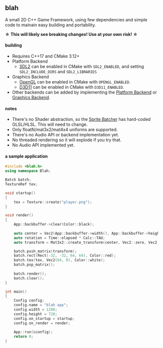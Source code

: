 ## blah
A small 2D C++ Game Framework, using few dependencies and simple code to mainain easy building and portability.

**☆ This will likely see breaking changes! Use at your own risk! ☆**

#### building
 - Requires C++17 and CMake 3.12+
 - Platform Backend
	- [SDL2](https://github.com/NoelFB/blah/blob/master/src/internal/platform_backend_sdl2.cpp) can be enabled in CMake with `SDL2_ENABLED`, and setting `SDL2_INCLUDE_DIRS` and `SDL2_LIBRARIES`
 - Graphics Backend
	- [OpenGL](https://github.com/NoelFB/blah/blob/master/src/internal/graphics_backend_gl.cpp) can be enabled in CMake with `OPENGL_ENABLED`.
	- [D3D11](https://github.com/NoelFB/blah/blob/master/src/internal/graphics_backend_d3d11.cpp) can be enabled in CMake with `D3D11_ENABLED`.
 - Other backends can be added by implementing the [Platform Backend](https://github.com/NoelFB/blah/blob/master/src/internal/platform_backend.h) or [Graphics Backend](https://github.com/NoelFB/blah/blob/master/src/internal/graphics_backend.h).
 
#### notes
 - There's no Shader abstraction, so the [Sprite Batcher](https://github.com/NoelFB/blah/blob/master/include/blah/drawing/batch.h) has hard-coded GLSL/HLSL. This will need to change.
 - Only floatN/mat3x2/mat4x4 uniforms are supported.
 - There's no Audio API or backend implementation yet.
 - No threaded rendering so it will explode if you try that.
 - No Audio API implemented yet.

#### a sample application

```cpp
#include <blah.h>
using namespace Blah;

Batch batch;
TextureRef tex;

void startup()
{
	tex = Texture::create("player.png");
}

void render()
{
	App::backbuffer->clear(Color::black);
	
	auto center = Vec2(App::backbuffer->width(), App::backbuffer->height()) / 2;
	auto rotation = Time::elapsed * Calc::TAU;
	auto transform = Mat3x2::create_transform(center, Vec2::zero, Vec2::one, rotation);

	batch.push_matrix(transform);
	batch.rect(Rect(-32, -32, 64, 64), Color::red);
	batch.tex(tex, Vec2(64, 0), Color::white);
	batch.pop_matrix();
	
	batch.render();
	batch.clear();
}

int main()
{
	Config config;
	config.name = "blah app";
	config.width = 1280;
	config.height = 720;
	config.on_startup = startup;
	config.on_render = render;
	
	App::run(&config);
	return 0;
}

```
